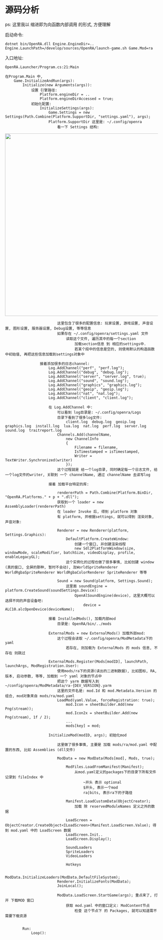 # 源码分析

ps: 这里我以 缩进即为向函数内部调用 的形式, 方便理解

启动命令:

    dotnet bin/OpenRA.dll Engine.EngineDir=.. Engine.LaunchPath=/develop/sources/OpenRA/launch-game.sh Game.Mod=ra

入口地址:

    OpenRA.Launcher/Program.cs:21:Main

    在Program.Main 中,
        Game.InitializeAndRun(args):
            Initialize(new Arguments(args)):
                设置 引擎路径: 
                    Platform.engineDir = ..
                    Platform.engineDirAccessed = true;
                初始化配置:
                    InitializeSettings(args):
                        Game.Settings = new Settings(Path.Combine(Platform.SupportDir, "settings.yaml"), args);
                        Platform.SupportDir 这里是: ~/.config/openra
                            看一下 Settings 结构:

<img src='images/settings-2021-03-03-22-35-28.png' width='600'>

                            这里包含了很多的配置信息: 玩家设置, 游戏设置, 声音设置, 图形设置, 服务器设置, Debug设置, 等等信息
                            如果存在 ~/.config/openra/settings.yaml 文件
                                读取这个文件, 遍历其中的每一个section
                                    加载section信息 到 相应的settings中.
                                    若某个段中的信息是空的, 则使用默认的构造函数中初始值, 再把这些信息加载到settings对象中

                    接着添加很多的日志channel:
                        Log.AddChannel("perf", "perf.log");
                        Log.AddChannel("debug", "debug.log");
                        Log.AddChannel("server", "server.log", true);
                        Log.AddChannel("sound", "sound.log");
                        Log.AddChannel("graphics", "graphics.log");
                        Log.AddChannel("geoip", "geoip.log");
                        Log.AddChannel("nat", "nat.log");
                        Log.AddChannel("client", "client.log");

                        在 Log.AddChannel 中:
                            可以看到 log目录是: ~/.config/openra/Logs
                            目录下看到了很多log文件:
                                client.log  debug.log  geoip.log  graphics.log  install.log  lua.log  nat.log  perf.log  server.log  sound.log  traitreport.log
                            Channels.Add(channelName,
                                new ChannelInfo
                                {
                                    Filename = filename,
                                    IsTimestamped = isTimestamped,
                                    Writer = TextWriter.Synchronized(writer)
                                });
                            这个过程就是 给一个log目录, 同时确定每一个日志文件, 给一个log文件的writer, 关联到 一个 channelName, 通过 channelName 去读写log

                        接着 加载平台特定的库:
                            
                            rendererPath = Path.Combine(Platform.BinDir, "OpenRA.Platforms." + p + ".dll");
                            获取到一个 loader = new AssemblyLoader(rendererPath)
                            在 loader Invoke 后, 得到 platform 对象
                            有 platform, 并根据settings, 就可以得到 渲染对象, 声音对象:
                            
                            Renderer = new Renderer(platform, Settings.Graphics):
                                DefaultPlatform.CreateWindow:
                                    创建一个窗口, 并创建渲染线程
                                    new Sdl2PlatformWindow(size, windowMode, scaleModifier, batchSize, videoDisplay, profile, enableLegacyGL);
                                这个实例化的过程也做了很多事情, 比如创建 window (真的窗口, 全屏的那种, 暂时不会动), 及WorldSpriteRenderer WorldRgbaSpriteRenderer WorldRgbaColorRenderer SpriteRenderer 等等
                            
                            Sound = new Sound(platform, Settings.Sound);
                                这里面 soundEngine = platform.CreateSound(soundSettings.Device):
                                    OpenAlSoundEngine(device), 这里大概可以选择不同的声音设备吧:
                                        device = ALC10.alcOpenDevice(deviceName);
                            
                        接着 InstalledMods(), 加载内部mod
                            目录是: OpenRA/bin/../mods
                        
                        ExternalMods = new ExternalMods() 加载外部mod:
                            这个过程会读取 ~/.config/openra/ModMetadata下的yaml
                                若存在, 则加载为 ExternalMods 的 mods 信息, 不存在 则跳过
                        
                        ExternalMods.Register(Mods[modID], launchPath, launchArgs, ModRegistration.User):
                            使用mods/ra下的资源(读出的二进制数据), 比如图标, RA, 版本, 启动参数, 等等, 加载到 一个 yaml 对象的节点中
                            把这个 yarm 数据写入到 ~/config/openra/ModMetadata/ra-{DEV_VERSION}.yarm
                            这里的文件名是: mod.Id 和 mod.Metadata.Version 的组合, mod对象来自 mods/ra/mod.yaml
                            LoadMod(yaml.Value, forceRegistration: true);
                                mod.Icon = sheetBuilder.Add(new Png(stream));
                                mod.Icon2x = sheetBuilder.Add(new Png(stream), 1f / 2);
                                ...
                                mods[key] = mod;

                        InitializeMod(modID, args); 初始化mod
                            
                            这里做了很多事情, 主要是 加载 mods/ra/mod.yaml 中配置的东西, 比如 Assemblies (dll文件)

                            ModData = new ModData(Mods[mod], Mods, true);
                            
                                ModFiles.LoadFromManifest(Manifest);
                                    从mod.yaml定义的packages下的目录下所有文件 记录到 fileIndex 中
                                        ~开头 表示 optional
                                        $开头, 表示一个mod
                                        ra|bits, 表示ra下的子路径
                                
                                Manifest.LoadCustomData(ObjectCreator);
                                    加载 除 reservedModuleNames 定义之外的数据
                                
                                LoadScreen = ObjectCreator.CreateObject<ILoadScreen>(Manifest.LoadScreen.Value); 得到 mod.yaml 中的 LoadScreen 数据
                                LoadScreen.Init..
                                LoadScreen.Display();

                                SoundLoaders
                                SpriteLoaders
                                VideoLoaders

                                Hotkeys

                            ModData.InitializeLoaders(ModData.DefaultFileSystem);
                            Renderer.InitializeFonts(ModData);
                            JoinLocal();
                            
                            ModData.LoadScreen.StartGame(args); 重点来了, 打开 下载MOD 窗口
                                获取 mod.yaml 中的窗口定义: ModContent节点
                                    检查 这个节点下 的 Packages, 就可以知道需不需要下载资源


            Run:
                Loop():

